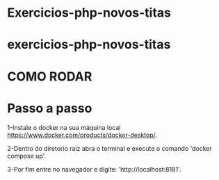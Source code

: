# Exercicios-php-novos-titas

# exercicios-php-novos-titas 

# COMO RODAR
# Passo a passo

1-Instale o docker na sua máquina local https://www.docker.com/products/docker-desktop/.

2-Dentro do diretorio raiz abra o terminal e execute o comando 'docker compose up'.

3-Por fim entre no navegador e digite: 'http://localhost:8181'.
